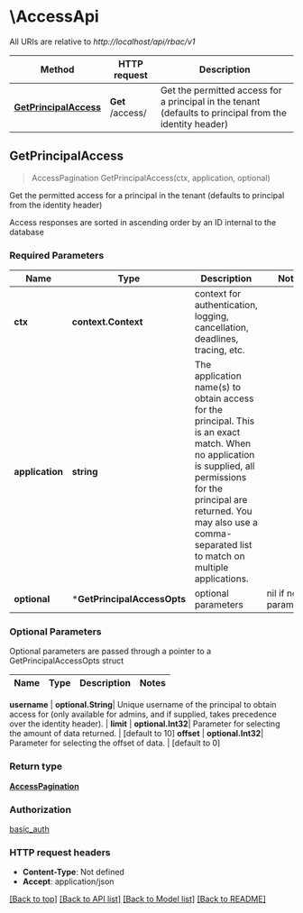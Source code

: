 # \AccessApi

All URIs are relative to *http://localhost/api/rbac/v1*

Method | HTTP request | Description
------------- | ------------- | -------------
[**GetPrincipalAccess**](AccessApi.md#GetPrincipalAccess) | **Get** /access/ | Get the permitted access for a principal in the tenant (defaults to principal from the identity header)



## GetPrincipalAccess

> AccessPagination GetPrincipalAccess(ctx, application, optional)

Get the permitted access for a principal in the tenant (defaults to principal from the identity header)

Access responses are sorted in ascending order by an ID internal to the database

### Required Parameters


Name | Type | Description  | Notes
------------- | ------------- | ------------- | -------------
**ctx** | **context.Context** | context for authentication, logging, cancellation, deadlines, tracing, etc.
**application** | **string**| The application name(s) to obtain access for the principal. This is an exact match. When no application is supplied, all permissions for the principal are returned. You may also use a comma-separated list to match on multiple applications. | 
 **optional** | ***GetPrincipalAccessOpts** | optional parameters | nil if no parameters

### Optional Parameters

Optional parameters are passed through a pointer to a GetPrincipalAccessOpts struct


Name | Type | Description  | Notes
------------- | ------------- | ------------- | -------------

 **username** | **optional.String**| Unique username of the principal to obtain access for (only available for admins, and if supplied, takes precedence over the identity header). | 
 **limit** | **optional.Int32**| Parameter for selecting the amount of data returned. | [default to 10]
 **offset** | **optional.Int32**| Parameter for selecting the offset of data. | [default to 0]

### Return type

[**AccessPagination**](AccessPagination.md)

### Authorization

[basic_auth](../README.md#basic_auth)

### HTTP request headers

- **Content-Type**: Not defined
- **Accept**: application/json

[[Back to top]](#) [[Back to API list]](../README.md#documentation-for-api-endpoints)
[[Back to Model list]](../README.md#documentation-for-models)
[[Back to README]](../README.md)

